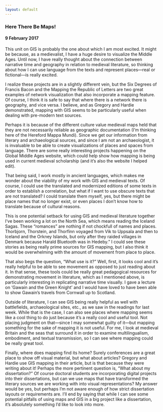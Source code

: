 ```yaml
---
layout: default
---
```

### Here There Be Maps!
#### 9 February 2017

This unit on GIS is probably the one about which I am most excited. It might be because, as a medievalist, I have a huge desire to visualize the Middle Ages. Until now, I have really thought about the connection between narrative time and geography in relation to medieval literature, so thinking about how I can use language from the texts and represent places—real or fictional—is really excited.

I realize these projects are in a slightly different vein, but the Six Degrees of Francis Bacon and the Mapping the Republic of Letters are two great examples of network visualization that also incorporate a mapping feature. Of course, I think it is safe to say that where there is a network there is geography, and vice versa. I believe, and as Gregory and Hardie demonstrated, mapping with GIS seems to be particularly useful when dealing with pre-modern text sources.

Perhaps it is because of the different culture value medieval maps held that they are not necessarily reliable as geographic documentation (I’m thinking here of the Hereford Mappa Mundi). Since we get our information from literary and archaeological sources, and since I am not an archaeologist, it is invaluable to be able to create visualizations of places and spaces from language. There are some really interesting projects happening on the Global Middle Ages website, which could help show how mapping is being used in current medieval scholarship (and it’s also the website I helped edit).

That being said, I work mostly in ancient languages, which makes me wonder about the viability of my work with GIS and medieval texts. Of course, I could use the translated and modernized editions of some texts in order to establish a correlation, but what if I want to use obscure texts that are not translated? I could translate them myself, yes, but there might be place names that no longer exist, or even places I don’t know how to translate because of cultural reasons.

This is one potential setback for using GIS and medieval literature together I’ve been working a lot on the North Sea, which means reading the Iceland Sagas. These “romances” are nothing if not chockfull of names and places. Thorbjorn, Thorstein, and Thorfinn voyaged from Vik to Uppsala and then to Iceland and the Orkney Islands, but only after they raided villages in Denmark because Harald Bluetooth was in Hedeby.” I could see these stories as being really prime sources for GIS mapping, but I also think it would be overwhelming with the amount of movement from place to place.

That also begs the question, “What use is it?” Well, first, it looks cool and it’s really helpful to be able to see movement as opposed to just reading about it. In that sense, these tools could be really great pedagogical resources for demonstrating movement in literature, which as I mentioned above, is particularly interesting in replicating narrative time visually. I gave a lecture on ‘Gawain and the Green Knight’ and I would have loved to have been able to show Gawain’s travels from Cornwall up to Scotland.

Outside of literature, I can see GIS being really helpful as well with battlefields, archaeological sites, etc., as we saw in the readings for last week. While that is the case, I can also see places where mapping seems like a cool thing to do just because it’s a really cool and useful tool. Not placing judgment on that—since I may somewhat guilty of it—but mapping something for the sake of mapping it is not useful. For me, I look at medieval Britain and the seas that surround it in order to examine multilingualism, embodiment, and textual transmission, so I can see where mapping could be really great tool.

Finally, where does mapping find its home? Surely conferences are a great place to show off visual material, but what about articles? Gregory and Hardie use GIS mapping in their article, but is that because they were writing about it! Perhaps the more pertinent question is, “What about my dissertation?” Of course doctoral students are incorporating digital projects into their dissertations, but can we use maps that have transformed the literary sources we are working with into visual representations? My answer would be yes, but perhaps I’m not aware enough of how strict dissertation layouts or requirements are. I’ll end by saying that while I can see some potential pitfalls of using maps and GIS in a big project like a dissertation, it’s absolutely something I’d like to look into more.
